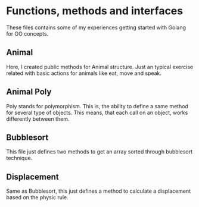 # Functions, methods and interfaces

These files contains some of my experiences getting started with Golang for OO concepts. 

## Animal

Here, I created public methods for Animal structure. Just an typical exercise related with basic actions for animals like eat, move and speak. 

## Animal Poly

Poly stands for polymorphism. This is, the ability to define a same method for several type of objects. This means, that each call on an object, works differently between them.

## Bubblesort

This file just defines two methods to get an array sorted through bubblesort technique.

## Displacement

Same as Bubblesort, this just defines a method to calculate a displacement based on the physic rule.